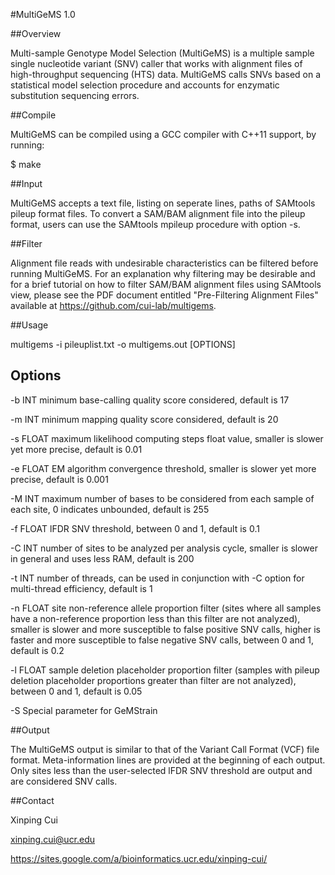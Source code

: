 #MultiGeMS 1.0

##Overview

Multi-sample Genotype Model Selection (MultiGeMS) is a multiple sample single 
nucleotide variant (SNV) caller that works with alignment files of 
high-throughput sequencing (HTS) data. MultiGeMS calls SNVs based on a 
statistical model selection procedure and accounts for enzymatic substitution 
sequencing errors. 

##Compile

MultiGeMS can be compiled using a GCC compiler with C++11 support, by running:

$ make

##Input

MultiGeMS accepts a text file, listing on seperate lines, paths of SAMtools 
pileup format files. To convert a SAM/BAM alignment file into the pileup 
format, users can use the SAMtools mpileup procedure with option -s.

##Filter

Alignment file reads with undesirable characteristics can be filtered before 
running MultiGeMS. For an explanation why filtering may be desirable and for a 
brief tutorial on how to filter SAM/BAM alignment files using SAMtools view, 
please see the PDF document entitled "Pre-Filtering Alignment Files" available 
at https://github.com/cui-lab/multigems.

##Usage

multigems -i pileuplist.txt -o multigems.out [OPTIONS]

## Options

-b INT   minimum base-calling quality score considered, default is 17

-m INT   minimum mapping quality score considered, default is 20

-s FLOAT maximum likelihood computing steps float value, smaller is slower yet 
         more precise, default is 0.01

-e FLOAT EM algorithm convergence threshold, smaller is slower yet more 
         precise, default is 0.001

-M INT   maximum number of bases to be considered from each sample of each 
         site, 0 indicates unbounded, default is 255

-f FLOAT lFDR SNV threshold, between 0 and 1, default is 0.1  

-C INT   number of sites to be analyzed per analysis cycle, smaller is slower 
         in general and uses less RAM, default is 200

-t INT   number of threads, can be used in conjunction with -C option for 
         multi-thread efficiency, default is 1

-n FLOAT site non-reference allele proportion filter (sites where all samples 
         have a non-reference proportion less than this filter are not 
         analyzed), smaller is slower and more susceptible to false positive 
         SNV calls, higher is faster and more susceptible to false negative SNV 
         calls, between 0 and 1, default is 0.2

-l FLOAT sample deletion placeholder proportion filter (samples with pileup 
         deletion placeholder proportions greater than filter are not 
         analyzed), between 0 and 1, default is 0.05 
         
-S Special parameter for GeMStrain

##Output

The MultiGeMS output is similar to that of the Variant Call Format (VCF) file 
format. Meta-information lines are provided at the beginning of each output. 
Only sites less than the user-selected lFDR SNV threshold are output and are 
considered SNV calls.

##Contact

Xinping Cui

xinping.cui@ucr.edu

https://sites.google.com/a/bioinformatics.ucr.edu/xinping-cui/
